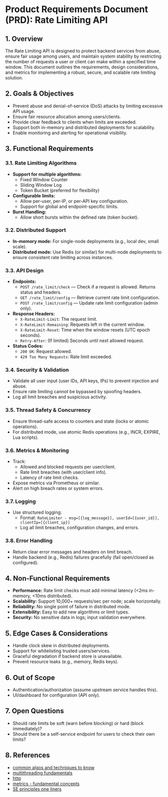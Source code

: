 # Product Requirements Document (PRD): Rate Limiting API

## 1. Overview
The Rate Limiting API is designed to protect backend services from abuse, ensure fair usage among users, and maintain system stability by restricting the number of requests a user or client can make within a specified time window. This document outlines the requirements, design considerations, and metrics for implementing a robust, secure, and scalable rate limiting solution.

## 2. Goals & Objectives
- Prevent abuse and denial-of-service (DoS) attacks by limiting excessive API usage.
- Ensure fair resource allocation among users/clients.
- Provide clear feedback to clients when limits are exceeded.
- Support both in-memory and distributed deployments for scalability.
- Enable monitoring and alerting for operational visibility.

## 3. Functional Requirements
### 3.1. Rate Limiting Algorithms
- **Support for multiple algorithms:**
  - Fixed Window Counter
  - Sliding Window Log
  - Token Bucket (preferred for flexibility)
- **Configurable limits:**
  - Allow per-user, per-IP, or per-API key configuration.
  - Support for global and endpoint-specific limits.
- **Burst Handling:**
  - Allow short bursts within the defined rate (token bucket).

### 3.2. Distributed Support
- **In-memory mode:** For single-node deployments (e.g., local dev, small scale).
- **Distributed mode:** Use Redis (or similar) for multi-node deployments to ensure consistent rate limiting across instances.

### 3.3. API Design
- **Endpoints:**
  - `POST /rate_limit/check` — Check if a request is allowed. Returns status and headers.
  - `GET /rate_limit/config` — Retrieve current rate limit configuration.
  - `POST /rate_limit/config` — Update rate limit configuration (admin only).
- **Response Headers:**
  - `X-RateLimit-Limit`: The request limit.
  - `X-RateLimit-Remaining`: Requests left in the current window.
  - `X-RateLimit-Reset`: Time when the window resets (UTC epoch seconds).
  - `Retry-After`: (If limited) Seconds until next allowed request.
- **Status Codes:**
  - `200 OK`: Request allowed.
  - `429 Too Many Requests`: Rate limit exceeded.

### 3.4. Security & Validation
- Validate all user input (user IDs, API keys, IPs) to prevent injection and abuse.
- Ensure rate limiting cannot be bypassed by spoofing headers.
- Log all limit breaches and suspicious activity.

### 3.5. Thread Safety & Concurrency
- Ensure thread-safe access to counters and state (locks or atomic operations).
- For distributed mode, use atomic Redis operations (e.g., INCR, EXPIRE, Lua scripts).

### 3.6. Metrics & Monitoring
- Track:
  - Allowed and blocked requests per user/client.
  - Rate limit breaches (with user/client info).
  - Latency of rate limit checks.
- Expose metrics via Prometheus or similar.
- Alert on high breach rates or system errors.

### 3.7. Logging
- Use structured logging:
  - Format: `RateLimiter - msg=[{log_message}], userId=[{user_id}], clientIp=[{client_ip}]`
  - Log all limit breaches, configuration changes, and errors.

### 3.8. Error Handling
- Return clear error messages and headers on limit breach.
- Handle backend (e.g., Redis) failures gracefully (fail open/closed as configured).

## 4. Non-Functional Requirements
- **Performance:** Rate limit checks must add minimal latency (<2ms in-memory, <10ms distributed).
- **Scalability:** Support 10,000+ requests/sec per node; scale horizontally.
- **Reliability:** No single point of failure in distributed mode.
- **Extensibility:** Easy to add new algorithms or limit types.
- **Security:** No sensitive data in logs; input validation everywhere.

## 5. Edge Cases & Considerations
- Handle clock skew in distributed deployments.
- Support for whitelisting trusted users/services.
- Graceful degradation if backend store is unavailable.
- Prevent resource leaks (e.g., memory, Redis keys).

## 6. Out of Scope
- Authentication/authorization (assume upstream service handles this).
- UI/dashboard for configuration (API only).

## 7. Open Questions
- Should rate limits be soft (warn before blocking) or hard (block immediately)?
- Should there be a self-service endpoint for users to check their own limits?

## 8. References
- [common algos and techniques to know](./source_material/common%20algos%20and%20techniques%20to%20know.md)
- [multithreading fundamentals](./source_material/multithreading%20fundamentals.md)
- [http](./source_material/http.md)
- [metrics - fundamental concepts](./source_material/metrics%20-%20fundamental%20concepts.md)
- [SE principles one liners](./source_material/SE%20principles%20one%20liners.md)
